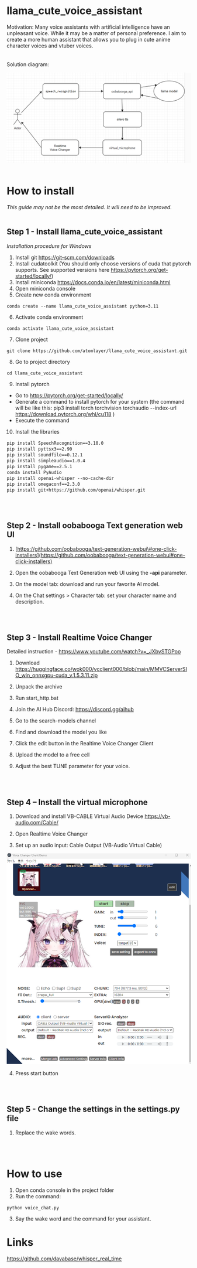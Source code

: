 # llama_cute_voice_assistant

Motivation: Many voice assistants with artificial intelligence have an unpleasant voice. While it may be a matter of personal preference. I aim to create a more human assistant that allows you to plug in cute anime character voices and vtuber voices.
<br>
<br>
<br>
Solution diagram:

![](media/2858db90ced343578868eeafaf30ee79.png)
<br>
<br>
# How to install

*This guide may not be the most detailed. It will need to be improved.*
<br>
<br>

## Step 1 - Install llama_cute_voice_assistant

*Installation procedure for Windows*

1) Install git https://git-scm.com/downloads
2) Install cudatoolkit (You should only choose versions of cuda that pytorch supports. See supported versions here https://pytorch.org/get-started/locally/) 
3) Install miniconda https://docs.conda.io/en/latest/miniconda.html
4) Open miniconda console
5) Create new conda environment

```
conda create --name llama_cute_voice_assistant python=3.11
```

6) Activate conda environment

```
conda activate llama_cute_voice_assistant
```

7) Clone project

```
git clone https://github.com/atomlayer/llama_cute_voice_assistant.git
```

8) Go to project directory

```
cd llama_cute_voice_assistant
```


9) Install pytorch 
- Go to https://pytorch.org/get-started/locally/
- Generate a command to install pytorch for your system (the command will be like this: pip3 install torch torchvision torchaudio --index-url https://download.pytorch.org/whl/cu118 )
- Execute the command

10) Install the libraries

```
pip install SpeechRecognition==3.10.0 
pip install pyttsx3==2.90 
pip install soundfile==0.12.1
pip install simpleaudio==1.0.4
pip install pygame==2.5.1
conda install PyAudio
pip install openai-whisper --no-cache-dir
pip install omegaconf==2.3.0
pip install git+https://github.com/openai/whisper.git
```
<br>
<br>


## Step 2 - Install oobabooga Text generation web UI

1) [https://github.com/oobabooga/text-generation-webui\#one-click-installers](https://github.com/oobabooga/text-generation-webui#one-click-installers)

2) Open the oobabooga Text Generation web UI using the **-api** parameter.

3) On the model tab: download and run your favorite AI model.

4) On the Chat settings \> Character tab: set your character name and description.
<br>
<br>

## Step 3 - Install Realtime Voice Changer

Detailed instruction - <https://www.youtube.com/watch?v=_JXbvSTGPoo>
<br>

1) Download https://huggingface.co/wok000/vcclient000/blob/main/MMVCServerSIO_win_onnxgpu-cuda_v.1.5.3.11.zip

2) Unpack the archive

3) Run start_http.bat

4) Join the AI Hub Discord: https://discord.gg/aihub

5) Go to the search-models channel

6) Find and download the model you like

7) Click the edit button in the Realtime Voice Changer Client

8) Upload the model to a free cell

9) Adjust the best TUNE parameter for your voice.
<br>
<br>

## Step 4 – Install the virtual microphone

1) Download and install VB-CABLE Virtual Audio Device <https://vb-audio.com/Cable/>

2) Open Realtime Voice Changer

3) Set up an audio input: Cable Output (VB-Audio Virtual Cable)

![](media/6b7f24ec79fe7fb7ab599c5ee15e1a88.png)

4) Press start button
<br>
<br>


## Step 5 - Change the settings in the settings.py file

1) Replace the wake words.
<br>
<br>

# How to use

1) Open conda console in the project folder
2) Run the command: 
```
python voice_chat.py
```
3) Say the wake word and the command for your assistant.


# Links
https://github.com/davabase/whisper_real_time